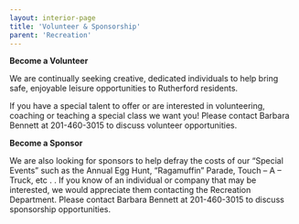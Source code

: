 ```yaml
---
layout: interior-page
title: 'Volunteer & Sponsorship'
parent: 'Recreation'
---
```


**Become a Volunteer**

We are continually seeking creative, dedicated individuals to help bring safe, enjoyable leisure opportunities to Rutherford residents.  

If you have a special talent to offer or are interested in volunteering, coaching or teaching a 
special class we want you! Please contact Barbara Bennett at 201-460-3015 to discuss volunteer opportunities. 

**Become a Sponsor**

We are also looking for sponsors to help defray the costs of our “Special Events”  such as the Annual Egg Hunt, “Ragamuffin” Parade, Touch – A – Truck, etc . .   If you know of an individual or company that may be interested, we would appreciate them contacting the Recreation Department. Please contact Barbara Bennett at 201-460-3015 to discuss sponsorship opportunities.
